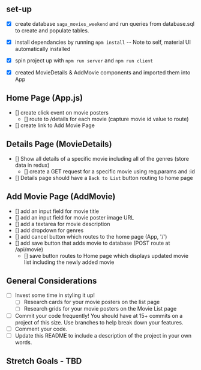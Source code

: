 ## set-up
- [x] create database `saga_movies_weekend` and run queries from database.sql to create and populate tables.
- [x] install dependancies by running `npm install`
    -- Note to self, material UI automatically installed
- [x] spin project up with `npm run server` and `npm run client` 

- [x] created MovieDetails & AddMovie components and imported them into App

## Home Page (App.js)
- [] create click event on movie posters 
    - [] route to /details for each movie (capture movie id value to route)
- [] create link to Add Movie Page

## Details Page (MovieDetails)
- [] Show all details of a specific movie including all of the genres (store data in redux)
    - [] create a GET request for a specific movie using req.params and :id
- [] Details page should have a `Back to List` button routing to home page

## Add Movie Page (AddMovie)
- [] add an input field for movie title
- [] add an input field for movie poster image URL
- [] add a textarea for movie description
- [] add dropdown for genres
- [] add cancel button which routes to the home page (App, '/')
- [] add save button that adds movie to database (POST route at /api/movie)
    - [] save button routes to Home page which displays updated movie list including the newly added movie 

## General Considerations
- [ ] Invest some time in styling it up!
    - [ ] Research cards for your movie posters on the list page
    - [ ] Research grids for your movie posters on the Movie List page
- [ ] Commit your code frequently! You should have at 15+ commits on a project of this size. Use branches to help break down your features.
- [ ] Comment your code.
- [ ] Update this README to include a description of the project in your own words.

## Stretch Goals - TBD